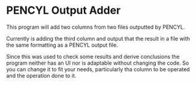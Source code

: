 # PENCYL Output Adder
This program will add two columns from two files outputted by PENCYL.

Currently is adding the third column and output that the result in a file with the same formatting as a PENCYL output file.

Since this was used to check some results and derive conclusions the program neither has an UI nor is adaptable without changing the code. So you can change it to fit your needs, particularly tha column to be operated and the operation done to it.
